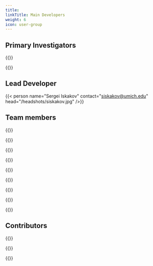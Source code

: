 ```yaml
---
title: 
linkTitle: Main Developers
weight: 6
icon: user-group
---
```



## Primary Investigators

{{<person name="Emanuel Gull" contact="egull@umich.edu" title="" head="/headshots/egull.jpg" />}}

{{<person name="Dominika Zgid" contact="zgid@umich.edu" title="" head="/headshots/zgid.jpg" />}}

## Lead Developer

{{< person name="Sergei Iskakov" contact="siskakov@umich.edu" head="/headshots/siskakov.jpg" />}}

## Team members

{{<person name="Vibin Abraham" />}}

{{<person name="Jacob Adamski" head="/headshots/adamskij.jpg" />}}

{{<person name="Tianran Chen" head="/headshots/tchen.jpg" />}}

{{<person name="Gaurav Harsha" />}}

{{<person name="Pavel Pokhilko" head="/headshots/pokhilko.jpg" />}}

{{<person name="Munkhorgil Wang" head="/headshots/munkhw.jpg"/>}}

{{<person name="Ming Wen" />}}

{{<person name="Yang Yu" head="/headshots/umyangyu.jpg" />}}

{{<person name="Lei Zhang" head="/headshots/lzphy.jpg" />}}

## Contributors

{{<person name="Jia Li" head="/headshots/jli.jpg" />}}

{{<person name="Chia-Nan Yeh"  head="/headshots/cnyeh.jpg" />}}

{{<person name="Runxue Yu" head="/headshots/runxueyu.jpg" />}}
